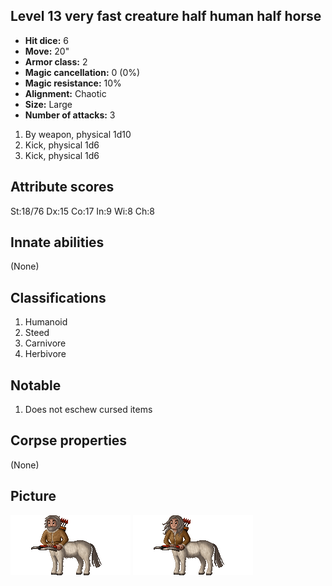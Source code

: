 ## Level 13 very fast creature half human half horse

- **Hit dice:** 6
- **Move:** 20"
- **Armor class:** 2
- **Magic cancellation:** 0 (0%)
- **Magic resistance:** 10%
- **Alignment:** Chaotic
- **Size:** Large
- **Number of attacks:** 3
1. By weapon, physical 1d10
2. Kick, physical 1d6
3. Kick, physical 1d6

## Attribute scores

St:18/76 Dx:15 Co:17 In:9 Wi:8 Ch:8

## Innate abilities

(None)

## Classifications

1. Humanoid
2. Steed
3. Carnivore
4. Herbivore

## Notable

1. Does not eschew cursed items

## Corpse properties

(None)

## Picture

![Mountain centaur](https://github.com/hyvanmielenpelit/GnollHackTileSet/blob/main/Monsters/mountain_centaur/mountain_centaur.png?raw=true) ![Mountain centauress](https://github.com/hyvanmielenpelit/GnollHackTileSet/blob/main/Monsters/mountain_centaur/mountain_centaur_female.png?raw=true)
